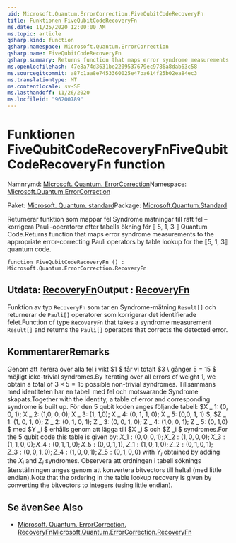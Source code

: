 ```yaml
---
uid: Microsoft.Quantum.ErrorCorrection.FiveQubitCodeRecoveryFn
title: Funktionen FiveQubitCodeRecoveryFn
ms.date: 11/25/2020 12:00:00 AM
ms.topic: article
qsharp.kind: function
qsharp.namespace: Microsoft.Quantum.ErrorCorrection
qsharp.name: FiveQubitCodeRecoveryFn
qsharp.summary: Returns function that maps error syndrome measurements to the appropriate error-correcting Pauli operators by table lookup for the ⟦5, 1, 3⟧ quantum code.
ms.openlocfilehash: 47e8a74d3631be2209537679ec9786a8dab63c58
ms.sourcegitcommit: a87c1aa8e7453360025e47ba614f25b02ea84ec3
ms.translationtype: MT
ms.contentlocale: sv-SE
ms.lasthandoff: 11/26/2020
ms.locfileid: "96200789"
---
```

# <a name="fivequbitcoderecoveryfn-function"></a><span data-ttu-id="ec485-102">Funktionen FiveQubitCodeRecoveryFn</span><span class="sxs-lookup"><span data-stu-id="ec485-102">FiveQubitCodeRecoveryFn function</span></span>

<span data-ttu-id="ec485-103">Namnrymd: [Microsoft. Quantum. ErrorCorrection](xref:Microsoft.Quantum.ErrorCorrection)</span><span class="sxs-lookup"><span data-stu-id="ec485-103">Namespace: [Microsoft.Quantum.ErrorCorrection](xref:Microsoft.Quantum.ErrorCorrection)</span></span>

<span data-ttu-id="ec485-104">Paket: [Microsoft. Quantum. standard](https://nuget.org/packages/Microsoft.Quantum.Standard)</span><span class="sxs-lookup"><span data-stu-id="ec485-104">Package: [Microsoft.Quantum.Standard](https://nuget.org/packages/Microsoft.Quantum.Standard)</span></span>


<span data-ttu-id="ec485-105">Returnerar funktion som mappar fel Syndrome mätningar till rätt fel – korrigera Pauli-operatorer efter tabells ökning för ⟦ 5, 1, 3 ⟧ Quantum Code.</span><span class="sxs-lookup"><span data-stu-id="ec485-105">Returns function that maps error syndrome measurements to the appropriate error-correcting Pauli operators by table lookup for the ⟦5, 1, 3⟧ quantum code.</span></span>

```qsharp
function FiveQubitCodeRecoveryFn () : Microsoft.Quantum.ErrorCorrection.RecoveryFn
```


## <a name="output--recoveryfn"></a><span data-ttu-id="ec485-106">Utdata: [RecoveryFn](xref:Microsoft.Quantum.ErrorCorrection.RecoveryFn)</span><span class="sxs-lookup"><span data-stu-id="ec485-106">Output : [RecoveryFn](xref:Microsoft.Quantum.ErrorCorrection.RecoveryFn)</span></span>

<span data-ttu-id="ec485-107">Funktion av typ `RecoveryFn` som tar en Syndrome-mätning `Result[]` och returnerar de `Pauli[]` operatorer som korrigerar det identifierade felet.</span><span class="sxs-lookup"><span data-stu-id="ec485-107">Function of type `RecoveryFn` that takes a syndrome measurement `Result[]` and returns the `Pauli[]` operators that corrects the detected error.</span></span>

## <a name="remarks"></a><span data-ttu-id="ec485-108">Kommentarer</span><span class="sxs-lookup"><span data-stu-id="ec485-108">Remarks</span></span>

<span data-ttu-id="ec485-109">Genom att iterera över alla fel i vikt $1 $ får vi totalt $3 \ gånger 5 = 15 $ möjligt icke-trivial syndromes.</span><span class="sxs-lookup"><span data-stu-id="ec485-109">By iterating over all errors of weight $1$, we obtain a total of $3\times 5=15$ possible non-trivial syndromes.</span></span>
<span data-ttu-id="ec485-110">Tillsammans med identiteten har en tabell med fel och motsvarande Syndrome skapats.</span><span class="sxs-lookup"><span data-stu-id="ec485-110">Together with the identity, a table of error and corresponding syndrome is built up.</span></span> <span data-ttu-id="ec485-111">För den 5 qubit koden anges följande tabell: $X \_ 1: (0, 0, 1); X \_ 2: (1,0, 0, 0); X \_ 3: (1, 1,0); X \_ 4: (0, 1, 1, 0); X \_ 5: (0,0, 1, 1) $, $Z \_ 1: (1, 0, 1, 0); Z \_ 2: (0, 1, 0, 1); Z \_ 3: (0, 0, 1, 0); Z \_ 4: (1,0, 0, 1); Z \_ 5: (0, 1,0) $ med $Y _i $ erhålls genom att lägga till $X _i $ och $Z _i $ syndromes.</span><span class="sxs-lookup"><span data-stu-id="ec485-111">For the 5 qubit code this table is given by: $X\_1: (0,0,0,1); X\_2: (1,0,0,0); X\_3: (1,1,0,0); X\_4: (0,1,1,0); X\_5: (0,0,1,1)$, $Z\_1: (1,0,1,0); Z\_2: (0,1,0,1); Z\_3: (0,0,1,0); Z\_4: (1,0,0,1); Z\_5: (0,1,0,0)$ with $Y_i$ obtained by adding the $X_i$ and $Z_i$ syndromes.</span></span> <span data-ttu-id="ec485-112">Observera att ordningen i tabell söknings återställningen anges genom att konvertera bitvectors till heltal (med little endian).</span><span class="sxs-lookup"><span data-stu-id="ec485-112">Note that the ordering in the table lookup recovery is given by converting the bitvectors to integers (using little endian).</span></span>

## <a name="see-also"></a><span data-ttu-id="ec485-113">Se även</span><span class="sxs-lookup"><span data-stu-id="ec485-113">See Also</span></span>

- [<span data-ttu-id="ec485-114">Microsoft. Quantum. ErrorCorrection. RecoveryFn</span><span class="sxs-lookup"><span data-stu-id="ec485-114">Microsoft.Quantum.ErrorCorrection.RecoveryFn</span></span>](xref:Microsoft.Quantum.ErrorCorrection.RecoveryFn)
